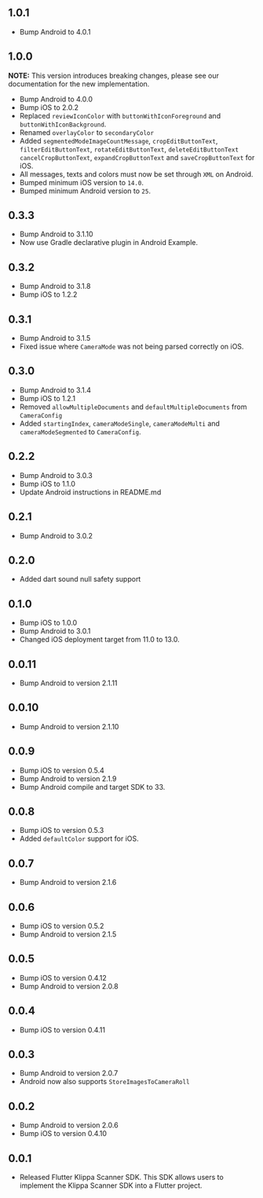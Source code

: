 ## 1.0.1

* Bump Android to 4.0.1

## 1.0.0

**NOTE:** This version introduces breaking changes, please see our documentation for the new implementation.

* Bump Android to 4.0.0
* Bump iOS to 2.0.2
* Replaced `reviewIconColor` with `buttonWithIconForeground` and `buttonWithIconBackground`.
* Renamed `overlayColor` to `secondaryColor`
* Added `segmentedModeImageCountMessage`, `cropEditButtonText`, `filterEditButtonText`, `rotateEditButtonText`, `deleteEditButtonText` `cancelCropButtonText`, `expandCropButtonText` and `saveCropButtonText` for iOS.
* All messages, texts and colors must now be set through `XML` on Android.
* Bumped minimum iOS version to `14.0`.
* Bumped minimum Android version to `25`.

## 0.3.3

* Bump Android to 3.1.10
* Now use Gradle declarative plugin in Android Example. 

## 0.3.2

* Bump Android to 3.1.8
* Bump iOS to 1.2.2

## 0.3.1

* Bump Android to 3.1.5
* Fixed issue where `CameraMode` was not being parsed correctly on iOS.

## 0.3.0

* Bump Android to 3.1.4
* Bump iOS to 1.2.1
* Removed `allowMultipleDocuments` and `defaultMultipleDocuments` from `CameraConfig`
* Added `startingIndex`, `cameraModeSingle`, `cameraModeMulti` and `cameraModeSegmented` to `CameraConfig`.

## 0.2.2

* Bump Android to 3.0.3
* Bump iOS to 1.1.0
* Update Android instructions in README.md

## 0.2.1

* Bump Android to 3.0.2

## 0.2.0

 * Added dart sound null safety support

## 0.1.0

- Bump iOS to 1.0.0
- Bump Android to 3.0.1
- Changed iOS deployment target from 11.0 to 13.0.

## 0.0.11

- Bump Android to version 2.1.11

## 0.0.10

- Bump Android to version 2.1.10

## 0.0.9

- Bump iOS to version 0.5.4
- Bump Android to version 2.1.9
- Bump Android compile and target SDK to 33.

## 0.0.8

- Bump iOS to version 0.5.3
- Added `defaultColor` support for iOS.

## 0.0.7

- Bump Android to version 2.1.6

## 0.0.6

- Bump iOS to version 0.5.2
- Bump Android to version 2.1.5

## 0.0.5

- Bump iOS to version 0.4.12
- Bump Android to version 2.0.8

## 0.0.4

- Bump iOS to version 0.4.11

## 0.0.3

- Bump Android to version 2.0.7
- Android now also supports ```StoreImagesToCameraRoll```

## 0.0.2

- Bump Android to version 2.0.6
- Bump iOS to version 0.4.10

## 0.0.1

- Released Flutter Klippa Scanner SDK. This SDK allows users to implement the Klippa Scanner SDK into a Flutter project.
